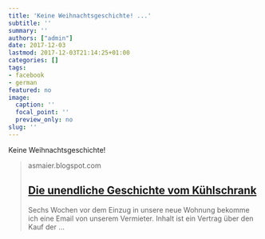 ```yaml
---
title: 'Keine Weihnachtsgeschichte! ...'
subtitle: ''
summary: ''
authors: ["admin"]
date: 2017-12-03
lastmod: 2017-12-03T21:14:25+01:00
categories: []
tags:
- facebook
- german
featured: no
image:
  caption: ''
  focal_point: ''
  preview_only: no
slug: ''
---
```

Keine Weihnachtsgeschichte!
> asmaier.blogspot.com
> ## [Die unendliche Geschichte vom Kühlschrank](https://asmaier.blogspot.de/2017/12/die-unendliche-geschichte-vom.html)
>
>  Sechs Wochen vor dem Einzug in unsere neue Wohnung bekomme ich eine Email von unserem Vermieter. Inhalt ist ein Vertrag über den Kauf der ...


